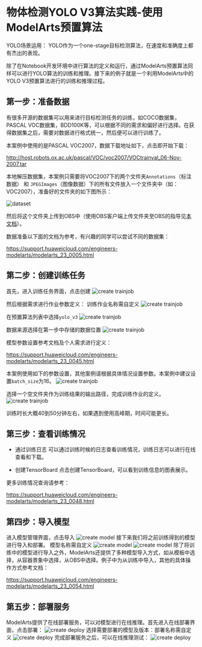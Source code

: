 # 物体检测YOLO V3算法实践-使用ModelArts预置算法

YOLO场景运用：
YOLO作为一个one-stage目标检测算法，在速度和准确度上都有杰出的表现。

除了在Notebook开发环境中进行算法的定义和运行，通过ModelArts预置算法同样可以进行YOLO算法的训练和推理。接下来的例子就是一个利用ModelArts中的YOLO V3预置算法进行的训练和推理过程。

## 第一步：准备数据

有很多开源的数据集可以用来进行目标检测任务的训练，如COCO数据集，PASCAL VOC数据集，BDD100K等，可以根据不同的需求和偏好进行选择。在获得数据集之后，需要对数据进行格式统一，然后便可以进行训练了。

本案例中使用的是PASCAL VOC2007，数据下载地址如下，点击即开始下载：

http://host.robots.ox.ac.uk/pascal/VOC/voc2007/VOCtrainval_06-Nov-2007.tar

本地解压数据集，本案例只需要将VOC2007下的两个文件夹`Annotations`（标注数据） 和 `JPEGImages`（图像数据）下的所有文件放入一个文件夹中（如：VOC2007），准备好的文件夹的如下图所示：

![dataset](./img/dataset.png)

然后将这个文件夹上传到OBS中（使用OBS客户端上传文件夹至OBS的指导见[本文档](https://support.huaweicloud.com/qs-obs/obs_qs_0002.html)）。

数据准备以下面的文档为参考，有兴趣的同学可以尝试不同的数据集：

https://support.huaweicloud.com/engineers-modelarts/modelarts_23_0005.html

## 第二步：创建训练任务

首先，进入训练任务界面，点击创建
![create trainjob](./img/create_trainjob_0.png)

然后根据需求进行作业参数定义：
训练作业名称需自定义
![create trainjob](./img/create_trainjob_1.png)

在预置算法列表中选择`yolo_v3`
![create trainjob](./img/create_trainjob_2.png)

数据来源选择在第一步中存储的数据位置
![create trainjob](./img/create_trainjob_3.png)

模型参数设置参考文档及个人需求进行定义：

https://support.huaweicloud.com/engineers-modelarts/modelarts_23_0045.html

本案例使用如下的参数设置，其他案例请根据具体情况设置参数。本案例中建议设置`batch_size`为16。
![create trainjob](./img/create_trainjob_6.png)

选择一个空文件夹作为训练结果的输出路径，完成训练作业的定义。
![create trainjob](./img/create_trainjob_5.png)

训练时长大概40到50分钟左右，如果遇到使用高峰期，时间可能更长。

## 第三步：查看训练情况

- 通过训练日志
可以通过训练时候的日志查看训练情况，训练日志可以进行在线查看和下载。

- 创建TensorBoard
点击创建TensorBoard，可以看到训练信息的图表展示。

更多训练情况查询请参考：

https://support.huaweicloud.com/engineers-modelarts/modelarts_23_0048.html

## 第四步：导入模型
进入模型管理界面，点击导入
![create model](./img/create_model_0.png)
接下来我们将之前训练得到的模型进行导入和部署。
模型名称需自定义
![create model](./img/create_model_1.png)
![create model](./img/create_model_2.png)
除了将训练中的模型进行导入之外，ModelArts还提供了多种模型导入方式，如从模板中选择，从容器景象中选择，从OBS中选择。例子中为从训练中导入，其他的具体操作方式参考文档：

https://support.huaweicloud.com/engineers-modelarts/modelarts_23_0054.html

## 第五步：部署服务
ModelArts提供了在线部署服务，可以对模型进行在线推理。首先进入在线部署界面，点击部署：
![create deploy](./img/create_deploy_0.png)
选择需要部署的模型及版本：部署名称需自定义
![create deploy](./img/create_deploy_1.png)
完成部署服务之后，可以在线推理测试：
![create deploy](./img/create_deploy_2.png)

